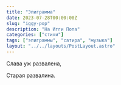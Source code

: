 ```yaml
---
title: "Эпиграмма"
date: 2023-07-28T00:00:00Z
slug: "iggy-pop"
description: "На Игги Попа"
categories: ["стихи"]
tags: ["эпиграммы", "сатира", "музыка"]
layout: "../../layouts/PostLayout.astro"
---
```


Слава уж развалена,

Старая развалина.